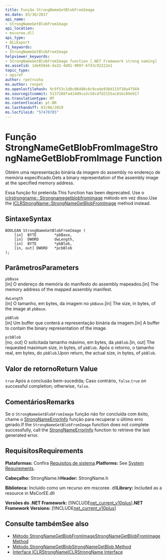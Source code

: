```yaml
---
title: Função StrongNameGetBlobFromImage
ms.date: 03/30/2017
api_name:
- StrongNameGetBlobFromImage
api_location:
- mscoree.dll
api_type:
- DLLExport
f1_keywords:
- StrongNameGetBlobFromImage
helpviewer_keywords:
- StrongNameGetBlobFromImage function [.NET Framework strong naming]
ms.assetid: 1de658e6-da32-4d01-9097-6f43c92222e1
topic_type:
- apiref
author: rpetrusha
ms.author: ronpet
ms.openlocfilehash: 9c9f53c1d0c06498c6c9cede938d115f38a47569
ms.sourcegitcommit: 5137208fa414d9ca3c58cdfd2155ac81bc89e917
ms.translationtype: MT
ms.contentlocale: pt-BR
ms.lasthandoff: 03/06/2019
ms.locfileid: "57478785"
---
```

# <a name="strongnamegetblobfromimage-function"></a><span data-ttu-id="06f9a-102">Função StrongNameGetBlobFromImage</span><span class="sxs-lookup"><span data-stu-id="06f9a-102">StrongNameGetBlobFromImage Function</span></span>
<span data-ttu-id="06f9a-103">Obtém uma representação binária da imagem do assembly no endereço de memória especificado.</span><span class="sxs-lookup"><span data-stu-id="06f9a-103">Gets a binary representation of the assembly image at the specified memory address.</span></span>  
  
 <span data-ttu-id="06f9a-104">Essa função foi preterida.</span><span class="sxs-lookup"><span data-stu-id="06f9a-104">This function has been deprecated.</span></span> <span data-ttu-id="06f9a-105">Use o [iclrstrongname:: Strongnamegetblobfromimage](../../../../docs/framework/unmanaged-api/hosting/iclrstrongname-strongnamegetblobfromimage-method.md) método em vez disso.</span><span class="sxs-lookup"><span data-stu-id="06f9a-105">Use the [ICLRStrongName::StrongNameGetBlobFromImage](../../../../docs/framework/unmanaged-api/hosting/iclrstrongname-strongnamegetblobfromimage-method.md) method instead.</span></span>  
  
## <a name="syntax"></a><span data-ttu-id="06f9a-106">Sintaxe</span><span class="sxs-lookup"><span data-stu-id="06f9a-106">Syntax</span></span>  
  
```  
BOOLEAN StrongNameGetBlobFromImage (  
    [in]  BYTE        *pbBase,  
    [in]  DWORD       dwLength,  
    [in]  BYTE        *pbBlob,  
    [in, out] DWORD   *pcbBlob  
);  
```  
  
## <a name="parameters"></a><span data-ttu-id="06f9a-107">Parâmetros</span><span class="sxs-lookup"><span data-stu-id="06f9a-107">Parameters</span></span>  
 `pbBase`  
 <span data-ttu-id="06f9a-108">[in] O endereço de memória do manifesto do assembly mapeados.</span><span class="sxs-lookup"><span data-stu-id="06f9a-108">[in] The memory address of the mapped assembly manifest.</span></span>  
  
 `dwLength`  
 <span data-ttu-id="06f9a-109">[in] O tamanho, em bytes, da imagem no `pbBase`.</span><span class="sxs-lookup"><span data-stu-id="06f9a-109">[in] The size, in bytes, of the image at `pbBase`.</span></span>  
  
 `pbBlob`  
 <span data-ttu-id="06f9a-110">[in] Um buffer que conterá a representação binária da imagem.</span><span class="sxs-lookup"><span data-stu-id="06f9a-110">[in] A buffer to contain the binary representation of the image.</span></span>  
  
 `pcbBlob`  
 <span data-ttu-id="06f9a-111">[no, out] O solicitada tamanho máximo, em bytes, da `pbBlob`.</span><span class="sxs-lookup"><span data-stu-id="06f9a-111">[in, out] The requested maximum size, in bytes, of `pbBlob`.</span></span> <span data-ttu-id="06f9a-112">Após o retorno, o tamanho real, em bytes, do `pbBlob`.</span><span class="sxs-lookup"><span data-stu-id="06f9a-112">Upon return, the actual size, in bytes, of `pbBlob`.</span></span>  
  
## <a name="return-value"></a><span data-ttu-id="06f9a-113">Valor de retorno</span><span class="sxs-lookup"><span data-stu-id="06f9a-113">Return Value</span></span>  
 <span data-ttu-id="06f9a-114">`true` Após a conclusão bem-sucedida; Caso contrário, `false`.</span><span class="sxs-lookup"><span data-stu-id="06f9a-114">`true` on successful completion; otherwise, `false`.</span></span>  
  
## <a name="remarks"></a><span data-ttu-id="06f9a-115">Comentários</span><span class="sxs-lookup"><span data-stu-id="06f9a-115">Remarks</span></span>  
 <span data-ttu-id="06f9a-116">Se o `StrongNameGetBlobFromImage` função não for concluída com êxito, chame o [StrongNameErrorInfo](../../../../docs/framework/unmanaged-api/strong-naming/strongnameerrorinfo-function.md) função para recuperar o último erro gerado.</span><span class="sxs-lookup"><span data-stu-id="06f9a-116">If the `StrongNameGetBlobFromImage` function does not complete successfully, call the [StrongNameErrorInfo](../../../../docs/framework/unmanaged-api/strong-naming/strongnameerrorinfo-function.md) function to retrieve the last generated error.</span></span>  
  
## <a name="requirements"></a><span data-ttu-id="06f9a-117">Requisitos</span><span class="sxs-lookup"><span data-stu-id="06f9a-117">Requirements</span></span>  
 <span data-ttu-id="06f9a-118">**Plataformas:** Confira [Requisitos de sistema](../../../../docs/framework/get-started/system-requirements.md).</span><span class="sxs-lookup"><span data-stu-id="06f9a-118">**Platforms:** See [System Requirements](../../../../docs/framework/get-started/system-requirements.md).</span></span>  
  
 <span data-ttu-id="06f9a-119">**Cabeçalho:** StrongName.h</span><span class="sxs-lookup"><span data-stu-id="06f9a-119">**Header:** StrongName.h</span></span>  
  
 <span data-ttu-id="06f9a-120">**Biblioteca:** Incluído como um recurso em mscoree. dll</span><span class="sxs-lookup"><span data-stu-id="06f9a-120">**Library:** Included as a resource in MsCorEE.dll</span></span>  
  
 <span data-ttu-id="06f9a-121">**Versões do .NET Framework:** [!INCLUDE[net_current_v10plus](../../../../includes/net-current-v10plus-md.md)]</span><span class="sxs-lookup"><span data-stu-id="06f9a-121">**.NET Framework Versions:** [!INCLUDE[net_current_v10plus](../../../../includes/net-current-v10plus-md.md)]</span></span>  
  
## <a name="see-also"></a><span data-ttu-id="06f9a-122">Consulte também</span><span class="sxs-lookup"><span data-stu-id="06f9a-122">See also</span></span>
- [<span data-ttu-id="06f9a-123">Método StrongNameGetBlobFromImage</span><span class="sxs-lookup"><span data-stu-id="06f9a-123">StrongNameGetBlobFromImage Method</span></span>](../../../../docs/framework/unmanaged-api/hosting/iclrstrongname-strongnamegetblobfromimage-method.md)
- [<span data-ttu-id="06f9a-124">Método StrongNameGetBlob</span><span class="sxs-lookup"><span data-stu-id="06f9a-124">StrongNameGetBlob Method</span></span>](../../../../docs/framework/unmanaged-api/hosting/iclrstrongname-strongnamegetblob-method.md)
- [<span data-ttu-id="06f9a-125">Interface ICLRStrongName</span><span class="sxs-lookup"><span data-stu-id="06f9a-125">ICLRStrongName Interface</span></span>](../../../../docs/framework/unmanaged-api/hosting/iclrstrongname-interface.md)
